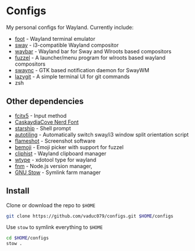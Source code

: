 # Configs

My personal configs for Wayland. Currently include:

- [foot](https://codeberg.org/dnkl/foot) - Wayland terminal emulator
- [sway](https://github.com/swaywm/sway) - i3-compatible Wayland compositor
- [waybar](https://github.com/Alexays/Waybar) - Wayland bar for Sway and Wlroots based compositors
- [fuzzel](https://codeberg.org/dnkl/fuzzel) - A launcher/menu program for wlroots based wayland compositors
- [swaync](https://github.com/ErikReider/SwayNotificationCenter) - GTK based notification daemon for SwayWM
- [lazygit](https://github.com/jesseduffield/lazygit) - A simple terminal UI for git commands
- zsh

## Other dependencies

- [fcitx5](https://fcitx-im.org/wiki/Fcitx_5) - Input method
- [CaskaydiaCove Nerd Font](https://www.nerdfonts.com/font-downloads)
- [starship](https://starship.rs) - Shell prompt
- [autotiling](https://github.com/nwg-piotr/autotiling) - Automatically switch sway/i3 window split orientation script
- [flameshot](https://github.com/flameshot-org/flameshot) - Screenshot software
- [bemoji](https://github.com/marty-oehme/bemoji) - Emoji picker with support for fuzzel
- [cliphist](https://github.com/sentriz/cliphist) - Wayland clipboard manager
- [wtype](https://github.com/atx/wtype) - xdotool type for wayland
- [fnm](https://github.com/Schniz/fnm) - Node.js version manager,
- [GNU Stow](https://www.gnu.org/software/stow/) - Symlink farm manager

## Install

Clone or download the repo to `$HOME`

```bash
git clone https://github.com/vaduc079/configs.git $HOME/configs
```

Use `stow` to symlink everything to `$HOME`

```bash
cd $HOME/configs
stow .
```
